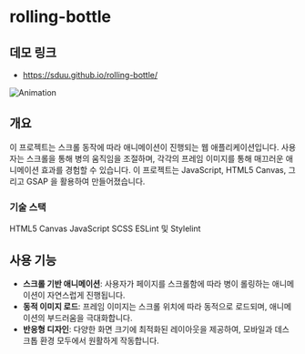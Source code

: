 # rolling-bottle

## 데모 링크

- https://sduu.github.io/rolling-bottle/

![Animation](https://github.com/user-attachments/assets/791db916-fc6a-4950-bdd2-797313659962)

## 개요

이 프로젝트는 스크롤 동작에 따라 애니메이션이 진행되는 웹 애플리케이션입니다.
사용자는 스크롤을 통해 병의 움직임을 조절하며, 각각의 프레임 이미지를 통해 매끄러운 애니메이션 효과를 경험할 수 있습니다.
이 프로젝트는 JavaScript, HTML5 Canvas, 그리고 GSAP 을 활용하여 만들어졌습니다.

### 기술 스택

HTML5 Canvas
JavaScript
SCSS
ESLint 및 Stylelint

## 사용 기능

- **스크롤 기반 애니메이션**: 사용자가 페이지를 스크롤함에 따라 병이 롤링하는 애니메이션이 자연스럽게 진행됩니다.
- **동적 이미지 로드**: 프레임 이미지는 스크롤 위치에 따라 동적으로 로드되며, 애니메이션의 부드러움을 극대화합니다.
- **반응형 디자인**: 다양한 화면 크기에 최적화된 레이아웃을 제공하여, 모바일과 데스크톱 환경 모두에서 원활하게 작동합니다.
